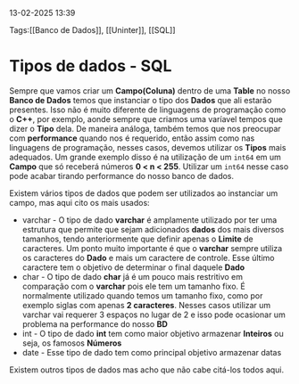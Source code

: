 13-02-2025 13:39

Tags:[[Banco de Dados]], [[Uninter]], [[SQL]]

# Tipos de dados - SQL

Sempre que vamos criar um **Campo(Coluna)** dentro de uma **Table** no nosso **Banco de Dados** temos que instanciar o tipo dos **Dados** que ali estarão presentes. Isso não é muito diferente de linguagens de programação como o **C++**, por exemplo, aonde sempre que criamos uma varíavel tempos que dizer o **Tipo** dela. De maneira análoga, também temos que nos preocupar com **performance** quando nos é requerido, então assim como nas linguagens de programação, nesses casos, devemos utilizar os **Tipos** mais adequados. Um grande exemplo disso é na utilização de um `int64` em um **Campo** que só receberá números **0 < n < 255**. Utilizar um `int64` nesse caso pode acabar tirando performance do nosso banco de dados.

Existem vários tipos de dados que podem ser utilizados ao instanciar um campo, mas aqui cito os mais usados:

+ varchar - O tipo de dado **varchar** é amplamente utilizado por ter uma estrutura que permite que sejam adicionados **dados** dos mais diversos tamanhos, tendo anteriormente que definir apenas o **Limite** de caracteres. Um ponto muito importante é que o **varchar** sempre utiliza os caracteres do **Dado** e mais um caractere de controle. Esse último caractere tem o objetivo de determinar o final daquele **Dado**
+ char - O tipo de dado **char** já é um pouco mais restritivo em comparação com o **varchar** pois ele tem um tamanho fixo. É normalmente utilizado quando temos um tamanho fixo, como por exemplo siglas com apenas **2 caracteres**. Nesses casos utilizar um varchar vai requerer 3 espaços no lugar de 2 e isso pode ocasionar um problema na performance do nosso **BD**
+ int - O tipo de dado **int** tem como maior objetivo armazenar **Inteiros** ou seja, os famosos **Números**
+ date - Esse tipo de dado tem como principal objetivo armazenar datas

Existem outros tipos de dados mas acho que não cabe citá-los todos aqui.